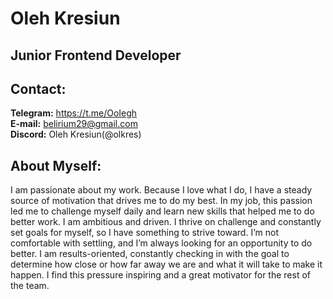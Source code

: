 # **Oleh Kresiun**
## Junior Frontend Developer

## Contact:
**Telegram:** https://t.me/OoIegh<br>
**E-mail:** belirium29@gmail.com<br>
**Discord:**  Oleh Kresiun(@olkres)

## About Myself:
 I am passionate about my work. Because I love what I do, I have a steady source of motivation that drives me to do my best. In my job, this passion led me to challenge myself daily and learn new skills that helped me to do better work. 
I am ambitious and driven. I thrive on challenge and constantly set goals for myself, so I have something to strive toward. I’m not comfortable with settling, and I’m always looking for an opportunity to do better.
I am results-oriented, constantly checking in with the goal to determine how close or how far away we are and what it will take to make it happen. I find this pressure inspiring and a great motivator for the rest of the team.
